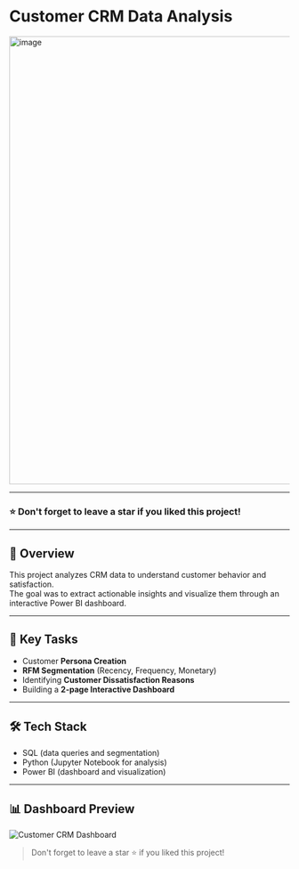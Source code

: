 # Customer CRM Data Analysis
<img width="1454" height="805" alt="image" src="https://github.com/user-attachments/assets/85df8db5-fa20-427d-b9c0-44bc4e900b50" />

---

###             ⭐️ Don't forget to leave a star if you liked this project!

---

## 📘 Overview
This project analyzes CRM data to understand customer behavior and satisfaction.  
The goal was to extract actionable insights and visualize them through an interactive Power BI dashboard.

---

## 🧩 Key Tasks
- Customer **Persona Creation**  
- **RFM Segmentation** (Recency, Frequency, Monetary)  
- Identifying **Customer Dissatisfaction Reasons**  
- Building a **2-page Interactive Dashboard**

---

## 🛠️ Tech Stack
- SQL (data queries and segmentation)
- Python (Jupyter Notebook for analysis)
- Power BI (dashboard and visualization)

---

## 📊 Dashboard Preview

![Customer CRM Dashboard](images/dashboard-preview.png)

> Don't forget to leave a star ⭐️ if you liked this project!
